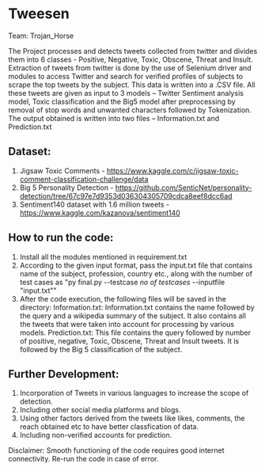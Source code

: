 # Tweesen
Team: Trojan_Horse

The Project processes and detects tweets collected from twitter and divides them into 6 classes - Positive, Negative, Toxic, Obscene, Threat and Insult.
Extraction of tweets from twitter is done by the use of Selenium driver and modules to access Twitter and search for verified profiles of subjects to scrape the top tweets by the subject. 
This data is written into a .CSV file. 
All these tweets are given as input to 3 models – Twitter Sentiment analysis model, Toxic classification and the Big5 model after preprocessing by removal of stop words and unwanted characters followed by Tokenization. 
The output obtained is written into two files – Information.txt and Prediction.txt

## Dataset: 
1. Jigsaw Toxic Comments - https://www.kaggle.com/c/jigsaw-toxic-comment-classification-challenge/data
2. Big 5 Personality Detection - https://github.com/SenticNet/personality-detection/tree/67c97e7d9353d036304305709cdca8eef8dcc6ad
3. Sentiment140 dataset with 1.6 million tweets - https://www.kaggle.com/kazanova/sentiment140

## How to run the code:
1. Install all the modules mentioned in requirement.txt
2. According to the given input format, pass the input.txt file that contains name of the subject, profession, country etc., along with the number of test cases as "py final.py --testcase *no of testcases* --inputfile "input.txt"" 
3. After the code execution, the following files will be saved in the directory:
	Information.txt: 
	Information.txt contains the name followed by the query and a wikipedia summary of the subject. It also contains all the tweets that were taken into account for processing by various models.
	Prediction.txt: 
	This file contains the query followed by number of positive, negative, Toxic, Obscene, Threat and Insult tweets. It is followed by the Big 5 classification of the subject. 

## Further Development: 
1. Incorporation of Tweets in various languages to increase the scope of detection.
2. Including other social media platforms and blogs. 
3. Using other factors derived from the tweets like likes, comments, the reach obtained etc to have better classfication of data. 
4. Including non-verified accounts for prediction. 

Disclaimer: Smooth functioning of the code requires good internet connectivity. Re-run the code in case of error.

